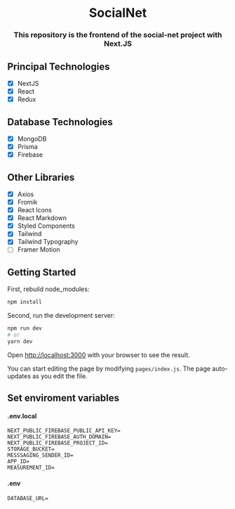 
<h1 align="center">SocialNet</h1>

<h3 align="center">
  This repository is the frontend of the social-net project with Next.JS
</h3>

## Principal Technologies
- [x] NextJS
- [x] React
- [x] Redux

## Database Technologies
- [x] MongoDB
- [x] Prisma
- [x] Firebase 

## Other Libraries
- [x] Axios
- [x] Fromik
- [x] React Icons
- [x] React Markdown
- [x] Styled Components
- [x] Tailwind
- [x] Tailwind Typography
- [ ] Framer Motion

## Getting Started

First, rebuild node_modules:

```bash
npm install
```

Second, run the development server:

```bash
npm run dev
# or
yarn dev
```

Open [http://localhost:3000](http://localhost:3000) with your browser to see the result.

You can start editing the page by modifying `pages/index.js`. The page auto-updates as you edit the file.


## Set enviroment variables

#### .env.local

```
NEXT_PUBLIC_FIREBASE_PUBLIC_API_KEY=
NEXT_PUBLIC_FIREBASE_AUTH_DOMAIN=
NEXT_PUBLIC_FIREBASE_PROJECT_ID=
STORAGE_BUCKET=
MESSSAGING_SENDER_ID=
APP_ID=
MEASUREMENT_ID=
```

#### .env

```
DATABASE_URL=
```

